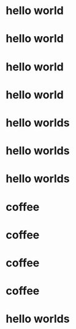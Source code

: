 # hello world
# hello world
# hello world
# hello world
# hello worlds
# hello worlds
# hello worlds

# coffee
# coffee
# coffee
# coffee
# hello worlds
